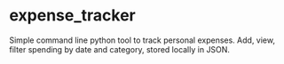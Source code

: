 # expense_tracker
Simple command line python tool to track personal expenses. Add, view, filter spending by date and category, stored locally in JSON.
